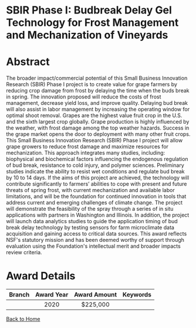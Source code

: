 
SBIR Phase I: Budbreak Delay Gel Technology for Frost Management and Mechanization of Vineyards
===============================================================================================

# Abstract


The broader impact/commercial potential of this Small Business Innovation Research (SBIR) Phase I project is to create value for grape farmers by reducing crop damage from frost by delaying the time when the buds break in spring. The innovation proposed will reduce the costs of frost management, decrease yield loss, and improve quality. Delaying bud break will also assist in labor management by increasing the operating window for optimal shoot removal. Grapes are the highest value fruit crop in the U.S. and the sixth largest crop globally. Grape production is highly influenced by the weather, with frost damage among the top weather hazards. Success in the grape market opens the door to deployment with many other fruit crops. This Small Business Innovation Research (SBIR) Phase I project will allow grape growers to reduce frost damage and maximize resources for mechanization. This approach integrates many studies, including: biophysical and biochemical factors influencing the endogenous regulation of bud break, resistance to cold injury, and polymer sciences. Preliminary studies indicate the ability to resist wet conditions and regulate bud break by 10 to 14 days. If the aims of this project are achieved, the technology will contribute significantly to farmers’ abilities to cope with present and future threats of spring frost, with current mechanization and available labor limitations, and will be the foundation for continued innovation in tools that address current and emerging challenges of climate change. The project will demonstrate the feasibility of the spray through a series of in situ applications with partners in Washington and Illinois. In addition, the project will launch data analytics studies to guide the application timing of bud break delay technology by testing sensors for farm microclimate data acquisition and gaining access to critical data sources. This award reflects NSF's statutory mission and has been deemed worthy of support through evaluation using the Foundation's intellectual merit and broader impacts review criteria.  

# Award Details

|Branch|Award Year|Award Amount|Keywords|
| :---: | :---: | :---: | :---: |
||2020|$225,000||
  
  


[Back to Home](https://github.com/chrischow/dod_sbir_awards#535)